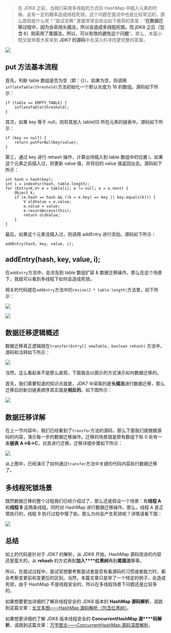 
> 在 JDK8 之前，当我们采用多线程的方式向 HashMap 中插入元素的时候，会有一定的概率造成线程死锁。这个问题在面试中也是比较常见的，那么原因是什么呢？“面试宝典” 里面常常会给出如下极简的答案：“**在数据迁移过程中，因为会采用头插法，所以会造成多线程死锁。而 jDK8 之后（包含 8）则采用了尾插法，所以，可以有效的避免这个问题**”。那么，本篇小短文就带着大家来到 **JDK7 的源码**中去深入的寻找更完整的答案。

![](https://mmbiz.qpic.cn/mmbiz_png/AZHyCoMMOC9lsVjh6LNUKuPVtueaAg2gzL0yhB9BXwYMPYvkoiaVByDjyGhA9Ts2kK7EG6TDeQR7Aosx8IytMVg/640?wx_fmt=png)

put 方法基本流程
----------

首先，判断 table 数组是否为空（即：{}），如果为空，则调用`inflateTable(threshold)`方法初始化一个默认长度为 16 的数组。源码如下所示：

```
if (table == EMPTY_TABLE) {
    inflateTable(threshold);
}

```

其次，如果 key 等于 null，则将其放入 table[0] 所在元素的链表中。源码如下所示：

```
if (key == null) {
    return putForNullKey(value);
}

```

第三，通过 key 进行 rehash 操作，计算出待插入到 table 数组中的位置 i，如果这个元素之前插入过，则更新 value 值，并将旧的 value 值返回出去。源码如下所示：

```
int hash = hash(key);
int i = indexFor(hash, table.length);
for (Entry<K,V> e = table[i]; e != null; e = e.next) {
    Object k;
    if (e.hash == hash && ((k = e.key) == key || key.equals(k))) {
        V oldValue = e.value;
        e.value = value;
        e.recordAccess(this);
        return oldValue;
    }
}

```

最后，如果这个元素没插入过，则调用 addEntry 进行添加。源码如下所示：

```
addEntry(hash, key, value, i);

```

addEntry(hash, key, value, i);
------------------------------

在`addEntry`方法中，会涉及到 table 数组扩容 & 数据迁移操作。那么在这个场景下，我就可以看到多线程下如何会造成死锁。

相关的代码就在`addEntry`方法中的`resize(2 * table.length)`方法里，如下所示：

![](https://mmbiz.qpic.cn/mmbiz_png/AZHyCoMMOC9lsVjh6LNUKuPVtueaAg2gUMCYljMtcoeZw9Gia783wFAiaNJ1r9o2GJmsTEiaGmR9pPUC2JsWZosEA/640?wx_fmt=png)

![](https://mmbiz.qpic.cn/mmbiz_png/AZHyCoMMOC9lsVjh6LNUKuPVtueaAg2gVibZa1EGINFX5Nz8Xe5c3vX73fS9dZXDAqLgfbpNFgSCv9VrUpLh5SA/640?wx_fmt=png)

数据迁移逻辑概述
--------

数据迁移真正逻辑就在`transfer(Entry[] newTable, boolean rehash)` 方法中，源码和注释如下所示：

![](https://mmbiz.qpic.cn/mmbiz_png/AZHyCoMMOC9lsVjh6LNUKuPVtueaAg2gu0UpgF8pES0ib8jibKB1a6EpmdabbkzniaDXWslL80u0xHM3s3iaZY7W9Q/640?wx_fmt=png)

当然，这么看起来不是那么直观，下面我会以图示的方式演示如何数据迁移的。

首先，我们需要知道的知识点就是，JDK7 中采取的是**头插法**进行数据迁移，那么迁移后的新旧链表顺序其实就是**相反的**。如下图所示：

![](https://mmbiz.qpic.cn/mmbiz_png/AZHyCoMMOC9lsVjh6LNUKuPVtueaAg2gjZngAcTYer9WSG0FftpqEKqmibYC2Fz67LkqfTcic0yCY7je8q96CJkQ/640?wx_fmt=png)

数据迁移详解
------

在上一节内容中，我们已经看到了`transfer`方法的源码，那么下面我们就根据源码的内容，演示每一步的数据迁移操作。迁移的场景就是原有数组下标 0 处有一条**链表** **A->B->C**，对其进行迁移。迁移详细步骤如下所示：

![](https://mmbiz.qpic.cn/mmbiz_png/AZHyCoMMOC9lsVjh6LNUKuPVtueaAg2gpql0xPmkIibKbias9ibkF3nrO5G7hzQZeGxDibl4Naudejic6hDD6QVhwEw/640?wx_fmt=png)

从上图中，已经演示了如何通过`transfer`方法中关键的代码内容执行数据迁移了。

多线程死锁场景
-------

既然数据迁移的整个过程我们已经介绍过了，那么还是假设一个场景：有**线程 A** 和**线程 B** 这两条线程。同时对 HashMap 进行数据迁移操作。那么，线程 A 是正常执行的，线程 B 执行过程中慢了些。那么为何会产生死锁呢？详情请看下图：

![](https://mmbiz.qpic.cn/mmbiz_png/AZHyCoMMOC9lsVjh6LNUKuPVtueaAg2gMIBUVzX09nv5qBORImZ4X9eqdqwI7nicZqr9gnoVuqYeEnA3nyN7O7g/640?wx_fmt=png)

总结
--

如上的代码是针对于 JDK7 的解析，从 JDK8 开始，HashMap 源码改进的内容还是蛮大的，从 **rehash** 的方式再到**加入****红黑树**再到**尾插法**等等。

所以，在面试过程中，面试官想要考察面试者是否有看源码的习惯或者能力时，都会考察变更前和变更后的区别。当然，本篇文章只是举了一个特定的例子，会造成死锁，由于 HashMap 不是线程安全的，所以在多线程场景下问题还是比较多的。

如果想要更加详细的了解非线程安全的 JDK8 版本的 **HashMap 源码解析**，请跳到这篇文章：[长文多图——HashMap 源码解析（包含红黑树）](http://mp.weixin.qq.com/s?__biz=MzI0MTE0NTc0Ng==&mid=2247484480&idx=1&sn=b859cfac971636339658a3b988c45f7e&chksm=e91146bdde66cfab3fa9e7430c2b74750932aa320cc18a5b1d36072a95966a468262fbf76e8a&scene=21#wechat_redirect)。

如果想更详细的了解 JDK8 版本线程安全的 **ConcurrentHashMap 源****码解析**，请跳到这篇文章：[万字图文——ConcurrentHashMap 源码深度解析](http://mp.weixin.qq.com/s?__biz=MzI0MTE0NTc0Ng==&mid=2247484206&idx=1&sn=3def29ab1ab1b0efe0df53a3d683f268&chksm=e91141d3de66c8c58e10afc8c7e7ac8cc59feaf93da3162ad8e553af317555633efffb133125&scene=21#wechat_redirect)。
